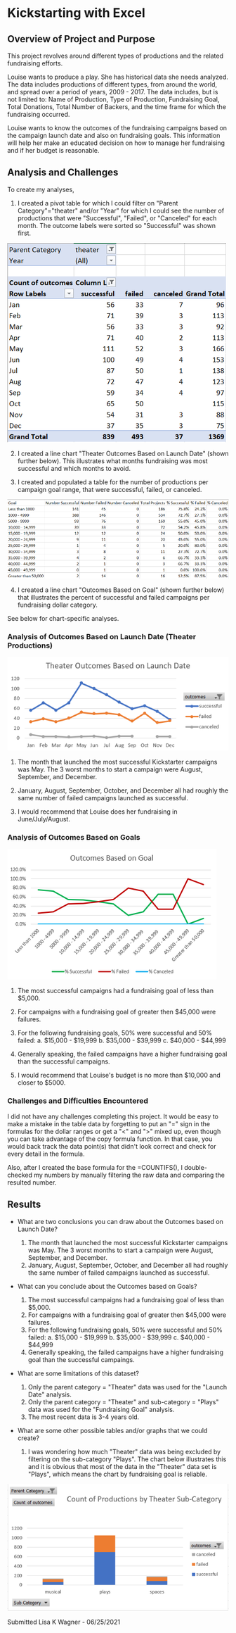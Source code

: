 # Kickstarting with Excel

## Overview of Project and Purpose
This project revolves around different types of productions and the related fundraising efforts.

Louise wants to produce a play.  She has historical data she needs analyzed.  The data includes productions of different types, from around the world, and spread over a period of years, 2009 - 2017.  The data includes, but is not limited to: Name of Production, Type of Production, Fundraising Goal, Total Donations, Total Number of Backers, and the time frame for which the fundraising occurred.

Louise wants to know the outcomes of the fundraising campaigns based on the campaign launch date and also on fundraising goals.  This information will help her make an educated decision on how to manage her fundraising and if her budget is reasonable.

## Analysis and Challenges
To create my analyses,

1. I created a pivot table for which I could filter on "Parent Category"="theater" and/or "Year" for which I could see the number of productions that were "Successful", "Failed", or "Canceled" for each month.  The outcome labels were sorted so "Successful" was shown first.

![Pivot_Theater_Outcomes.png](https://github.com/WagnerLisaK/kickstarter-analysis/blob/main/Resources/Pivot_Theater_Outcomes.png)

2. I created a line chart "Theater Outcomes Based on Launch Date" (shown further below).  This illustrates what months fundraising was most successful and which months to avoid.

3. I created and populated a table for the number of productions per campaign goal range, that were successful, failed, or canceled.

![Table_Campaign_Goal.png](https://github.com/WagnerLisaK/kickstarter-analysis/blob/main/Resources/Table_Campaign_Goal.png)

4. I created a line chart "Outcomes Based on Goal" (shown further below) that illustrates the percent of successful and failed campaigns per fundraising dollar category.

See below for chart-specific analyses.

### Analysis of Outcomes Based on Launch Date (Theater Productions)
![Theater_Outcomes_vs_Launch.png](https://github.com/WagnerLisaK/kickstarter-analysis/blob/main/Resources/Theater_Outcomes_vs_Launch.png)

1. The month that launched the most successful Kickstarter campaigns was May. The 3 worst months to start a campaign were August, September, and December.

2. January, August, September, October, and December all had roughly the same number of failed campaigns launched as successful.

3. I would recommend that Louise does her fundraising in June/July/August.


### Analysis of Outcomes Based on Goals
![Outcomes_vs_Goals1.png](https://github.com/WagnerLisaK/kickstarter-analysis/blob/main/Resources/Outcomes_vs_Goals1.png)

1. The most successful campaigns had a fundraising goal of less than $5,000.

2. For campaigns with a fundraising goal of greater then $45,000 were failures. 

3. For the following fundraising goals, 50% were successful and 50% failed:
      a. $15,000 - $19,999
      b. $35,000 - $39,999
      c. $40,000 - $44,999

4. Generally speaking, the failed campaigns have a higher fundraising goal than the successful campaigns.

5. I would recommend that Louise's budget is no more than $10,000 and closer to $5000.

                                                                                      
### Challenges and Difficulties Encountered
I did not have any challenges completing this project.  It would be easy to make a mistake in the table data by forgetting to put an "=" sign in the formulas for the dollar ranges or get a "<" and ">" mixed up, even though you can take advantage of the copy formula function.  In that case, you would back track the data point(s) that didn't look correct and check for every detail in the formula.

Also, after I created the base formula for the =COUNTIFS(), I double-checked my numbers by manually filtering the raw data and comparing the resulted number.

## Results

- What are two conclusions you can draw about the Outcomes based on Launch Date?
     1. The month that launched the most successful Kickstarter campaigns was May. The 3 worst months to start a campaign were August, September, and December.
     2. January, August, September, October, and December all had roughly the same number of failed campaigns launched as successful.

- What can you conclude about the Outcomes based on Goals?
     1. The most successful campaigns had a fundraising goal of less than $5,000.
     2. For campaigns with a fundraising goal of greater then $45,000 were failures. 
     3. For the following fundraising goals, 50% were successful and 50% failed:
        a. $15,000 - $19,999
        b. $35,000 - $39,999
        c. $40,000 - $44,999
     4. Generally speaking, the failed campaigns have a higher fundraising goal than the successful campaings.

- What are some limitations of this dataset?
     1. Only the parent category = "Theater" data was used for the "Launch Date" analysis.
     2. Only the parent category = "Theater" and sub-category = "Plays" data was used for the "Fundraising Goal" analysis. 
     3. The most recent data is 3-4 years old.

- What are some other possible tables and/or graphs that we could create?
     1. I was wondering how much "Theater" data was being excluded by filtering on the sub-category "Plays".  The chart below illustrates this and it is obvious that most of the data in the "Theater" data set is "Plays", which means the chart by fundraising goal is reliable.

![Graph_theater_subCats.pgn](https://github.com/WagnerLisaK/kickstarter-analysis/blob/main/Resources/Graph_theater_SubCats.png)

Submitted Lisa K Wagner - 06/25/2021
